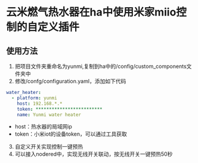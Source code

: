# 云米燃气热水器在ha中使用米家miio控制的自定义插件

## 使用方法

1. 把项目文件夹重命名为yunmi,复制到ha中的/config/custom_components文件夹中
2. 修改/confg/configuration.yaml，添加如下代码

```yaml
water_heater:
  - platform: yunmi
    host: 192.168.*.*
    token: *************************
    name: Yunmi water heater
```

* host：热水器的局域网ip
* token：小米iot的设备token，可以通过工具获取

3. 自定义开关实现控制一键预热
4. 可以接入nodered中，实现无线开关联动，按无线开关一键预热50秒
